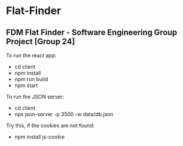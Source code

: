 # Flat-Finder
## FDM Flat Finder - Software Engineering Group Project [Group 24]

To run the react app:
  - cd client 
  - npm install 
  - npm run build
  - npm start 
  
To run the JSON server: 
  - cd client 
  - npx json-server -p 3500 -w data/db.json
  

Try this, if the cookies are not found: 
- npm install js-cookie

